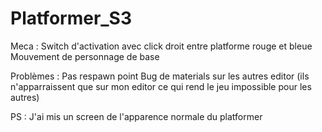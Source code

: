 # Platformer_S3

Meca : 
Switch d'activation avec click droit entre platforme rouge et bleue
Mouvement de personnage de base

Problèmes : 
Pas respawn point
Bug de materials sur les autres editor (ils n'apparraissent que sur mon editor ce qui rend le jeu impossible pour les autres)

PS : 
J'ai mis un screen de l'apparence normale du platformer 

